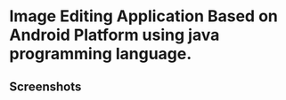 # Image Editing Application Based on Android Platform using java programming language.

## Screenshots
<div>
<img src = "https://github.com/Nbtrien/EditorImage/blob/master/img/Screenshot%202023-08-25%20102151.png" alt = ""/>
<img src = "https://github.com/Nbtrien/EditorImage/blob/master/img/Screenshot%202023-08-25%20101712.png" alt = ""/>
<div>
<img src = "https://github.com/Nbtrien/EditorImage/blob/master/img/Screenshot%202023-08-25%20101921.png" alt = ""/>
<img src = "https://github.com/Nbtrien/EditorImage/blob/master/img/Screenshot%202023-08-25%20102021.png" alt = ""/>
</div>
<div>
<img src = "https://github.com/Nbtrien/EditorImage/blob/master/img/Screenshot%202023-08-25%20102113.png" alt = ""/>
<img src = "https://github.com/Nbtrien/EditorImage/blob/master/img/Screenshot%202023-08-25%20101851.png" alt = ""/>
</div>
